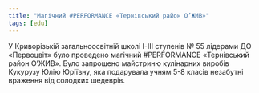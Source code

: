 ```yaml
---
title: "Магічний #PERFORMANCE «Тернівський район О’ЖИВ»"
tags: [edu]
---
```


У Криворізькій загальноосвітній школі І-ІІІ ступенів № 55 лідерами ДО «Первоцвіт» було проведено магічний #PERFORMANCE «Тернівський район О’ЖИВ». Було запрошено майстриню кулінарних виробів Кукурузу Юлію Юріївну, яка подарувала учням 5-8 класів незабутні враження від солодких шедеврів.

<youtube id="5_w_rwNQIt4"></youtube>
